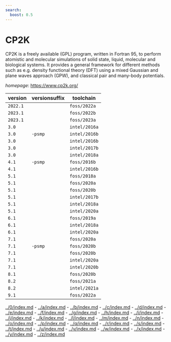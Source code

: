 ```yaml
---
search:
  boost: 0.5
---
```

# CP2K

CP2K is a freely available (GPL) program, written in Fortran 95, to perform atomistic and molecular  simulations of solid state, liquid, molecular and biological systems. It provides a general framework for different  methods such as e.g. density functional theory (DFT) using a mixed Gaussian and plane waves approach (GPW), and  classical pair and many-body potentials.

*homepage*: <https://www.cp2k.org/>

version | versionsuffix | toolchain
--------|---------------|----------
``2022.1`` |  | ``foss/2022a``
``2023.1`` |  | ``foss/2022b``
``2023.1`` |  | ``foss/2023a``
``3.0`` |  | ``intel/2016a``
``3.0`` | ``-psmp`` | ``intel/2016b``
``3.0`` |  | ``intel/2016b``
``3.0`` |  | ``intel/2017b``
``3.0`` |  | ``intel/2018a``
``4.1`` | ``-psmp`` | ``foss/2016b``
``4.1`` |  | ``intel/2016b``
``5.1`` |  | ``foss/2018a``
``5.1`` |  | ``foss/2020a``
``5.1`` |  | ``foss/2020b``
``5.1`` |  | ``intel/2017b``
``5.1`` |  | ``intel/2018a``
``5.1`` |  | ``intel/2020a``
``6.1`` |  | ``foss/2019a``
``6.1`` |  | ``intel/2018a``
``6.1`` |  | ``intel/2020a``
``7.1`` |  | ``foss/2020a``
``7.1`` | ``-psmp`` | ``foss/2020b``
``7.1`` |  | ``foss/2020b``
``7.1`` |  | ``intel/2020a``
``7.1`` |  | ``intel/2020b``
``8.1`` |  | ``foss/2020b``
``8.2`` |  | ``foss/2021a``
``8.2`` |  | ``intel/2021a``
``9.1`` |  | ``foss/2022a``

[../0/index.md](0) - [../a/index.md](a) - [../b/index.md](b) - [../c/index.md](c) - [../d/index.md](d) - [../e/index.md](e) - [../f/index.md](f) - [../g/index.md](g) - [../h/index.md](h) - [../i/index.md](i) - [../j/index.md](j) - [../k/index.md](k) - [../l/index.md](l) - [../m/index.md](m) - [../n/index.md](n) - [../o/index.md](o) - [../p/index.md](p) - [../q/index.md](q) - [../r/index.md](r) - [../s/index.md](s) - [../t/index.md](t) - [../u/index.md](u) - [../v/index.md](v) - [../w/index.md](w) - [../x/index.md](x) - [../y/index.md](y) - [../z/index.md](z)

